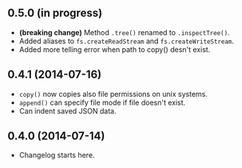 0.5.0 (in progress)
-------------------
* **(breaking change)** Method `.tree()` renamed to `.inspectTree()`.
* Added aliases to `fs.createReadStream` and `fs.createWriteStream`.
* Added more telling error when path to copy() desn't exist.

0.4.1 (2014-07-16)
-------------------
* `copy()` now copies also file permissions on unix systems.
* `append()` can specify file mode if file doesn't exist.
* Can indent saved JSON data.

0.4.0 (2014-07-14)
-------------------
* Changelog starts here.